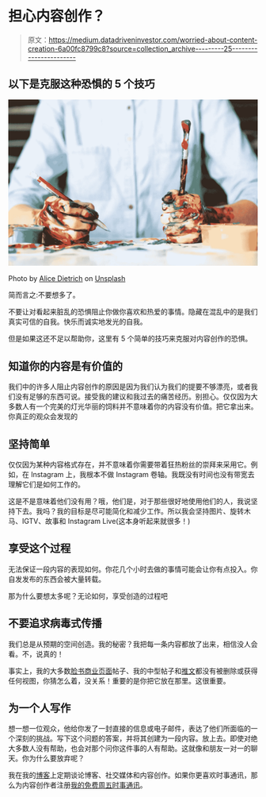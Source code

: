 # 担心内容创作？

> 原文：<https://medium.datadriveninvestor.com/worried-about-content-creation-6a00fc8799c8?source=collection_archive---------25----------------------->

## 以下是克服这种恐惧的 5 个技巧

![](img/6bb62657c2fc42fdc4bf47a4909d5437.png)

Photo by [Alice Dietrich](https://unsplash.com/@alicegrace?utm_source=unsplash&utm_medium=referral&utm_content=creditCopyText) on [Unsplash](https://unsplash.com/s/photos/create?utm_source=unsplash&utm_medium=referral&utm_content=creditCopyText)

简而言之:不要想多了。

不要让对看起来脏乱的恐惧阻止你做你喜欢和热爱的事情。隐藏在混乱中的是我们真实可信的自我。快乐而诚实地发光的自我。

但是如果这还不足以帮助你，这里有 5 个简单的技巧来克服对内容创作的恐惧。

## 知道你的内容是有价值的

我们中的许多人阻止内容创作的原因是因为我们认为我们的提要不够漂亮，或者我们没有足够的东西可说。接受我的建议和我过去的痛苦经历。别担心。仅仅因为大多数人有一个完美的灯光华丽的饲料并不意味着你的内容没有价值。把它拿出来。你真正的观众会发现的

## 坚持简单

仅仅因为某种内容格式存在，并不意味着你需要带着狂热粉丝的崇拜来采用它。例如，在 Instagram 上，我根本不做 Instagram 卷轴。我既没有时间也没有带宽去理解它们是如何工作的。

这是不是意味着他们没有用？哦，他们是，对于那些很好地使用他们的人，我说坚持下去。我吗？我的目标是尽可能简化和减少工作。所以我会坚持图片、旋转木马、IGTV、故事和 Instagram Live(这本身听起来就很多！)

## 享受这个过程

无法保证一段内容的表现如何。你花几个小时去做的事情可能会让你有点投入。你自发发布的东西会被大量转载。

那为什么要想太多呢？无论如何，享受创造的过程吧

## 不要追求病毒式传播

我们总是从预期的空间创造。我的秘密？我把每一条内容都放了出来，相信没人会看。不，说真的！

事实上，我的大多数[脸书商业页面](http://www.facebook.com/shailajawriter)帖子、我的中型帖子和[推文](http://www.twitter.com/shyvish)都没有被删除或获得任何视图，你猜怎么着，没关系！重要的是你把它放在那里。这很重要。

## 为一个人写作

想一想一位观众，他给你发了一封直接的信息或电子邮件，表达了他们所面临的一个深刻的挑战。写下这个问题的答案，并将其创建为一段内容。放上去。即使对绝大多数人没有帮助，也会对那个问你这件事的人有帮助。这就像和朋友一对一的聊天。你为什么要放弃呢？

我在我的[博客](http://www.shailajav.com)上定期谈论博客、社交媒体和内容创作。如果你更喜欢时事通讯，那么为内容创作者注册[我的免费周五时事通讯](http://www.shailajav.com/newsletter)。